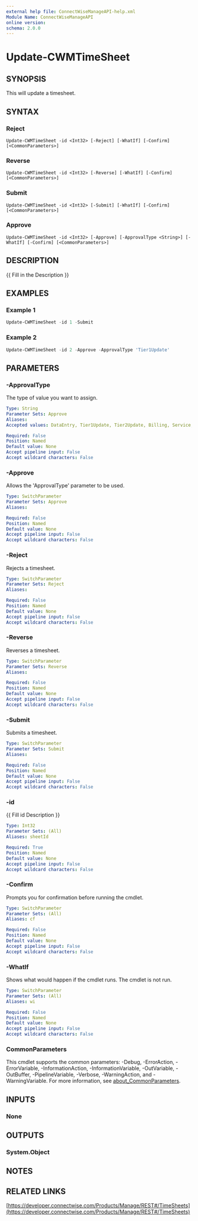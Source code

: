 ```yaml
---
external help file: ConnectWiseManageAPI-help.xml
Module Name: ConnectWiseManageAPI
online version:
schema: 2.0.0
---
```


# Update-CWMTimeSheet

## SYNOPSIS
This will update a timesheet.

## SYNTAX

### Reject
```
Update-CWMTimeSheet -id <Int32> [-Reject] [-WhatIf] [-Confirm] [<CommonParameters>]
```

### Reverse
```
Update-CWMTimeSheet -id <Int32> [-Reverse] [-WhatIf] [-Confirm] [<CommonParameters>]
```

### Submit
```
Update-CWMTimeSheet -id <Int32> [-Submit] [-WhatIf] [-Confirm] [<CommonParameters>]
```

### Approve
```
Update-CWMTimeSheet -id <Int32> [-Approve] [-ApprovalType <String>] [-WhatIf] [-Confirm] [<CommonParameters>]
```

## DESCRIPTION
{{ Fill in the Description }}

## EXAMPLES

### Example 1
```powershell
Update-CWMTimeSheet -id 1 -Submit
```

### Example 2
```powershell
Update-CWMTimeSheet -id 2 -Approve -ApprovalType 'Tier1Update'
```

## PARAMETERS

### -ApprovalType
The type of value you want to assign.

```yaml
Type: String
Parameter Sets: Approve
Aliases:
Accepted values: DataEntry, Tier1Update, Tier2Update, Billing, Service, Project, MonthlySummary, SalesActivity, Schedule

Required: False
Position: Named
Default value: None
Accept pipeline input: False
Accept wildcard characters: False
```

### -Approve
Allows the 'ApprovalType' parameter to be used.

```yaml
Type: SwitchParameter
Parameter Sets: Approve
Aliases:

Required: False
Position: Named
Default value: None
Accept pipeline input: False
Accept wildcard characters: False
```

### -Reject
Rejects a timesheet.

```yaml
Type: SwitchParameter
Parameter Sets: Reject
Aliases:

Required: False
Position: Named
Default value: None
Accept pipeline input: False
Accept wildcard characters: False
```

### -Reverse
Reverses a timesheet.

```yaml
Type: SwitchParameter
Parameter Sets: Reverse
Aliases:

Required: False
Position: Named
Default value: None
Accept pipeline input: False
Accept wildcard characters: False
```

### -Submit
Submits a timesheet.

```yaml
Type: SwitchParameter
Parameter Sets: Submit
Aliases:

Required: False
Position: Named
Default value: None
Accept pipeline input: False
Accept wildcard characters: False
```

### -id
{{ Fill id Description }}

```yaml
Type: Int32
Parameter Sets: (All)
Aliases: sheetId

Required: True
Position: Named
Default value: None
Accept pipeline input: False
Accept wildcard characters: False
```

### -Confirm
Prompts you for confirmation before running the cmdlet.

```yaml
Type: SwitchParameter
Parameter Sets: (All)
Aliases: cf

Required: False
Position: Named
Default value: None
Accept pipeline input: False
Accept wildcard characters: False
```

### -WhatIf
Shows what would happen if the cmdlet runs. The cmdlet is not run.

```yaml
Type: SwitchParameter
Parameter Sets: (All)
Aliases: wi

Required: False
Position: Named
Default value: None
Accept pipeline input: False
Accept wildcard characters: False
```

### CommonParameters
This cmdlet supports the common parameters: -Debug, -ErrorAction, -ErrorVariable, -InformationAction, -InformationVariable, -OutVariable, -OutBuffer, -PipelineVariable, -Verbose, -WarningAction, and -WarningVariable. For more information, see [about_CommonParameters](http://go.microsoft.com/fwlink/?LinkID=113216).

## INPUTS

### None
## OUTPUTS

### System.Object
## NOTES

## RELATED LINKS

[https://developer.connectwise.com/Products/Manage/REST#/TimeSheets](https://developer.connectwise.com/Products/Manage/REST#/TimeSheets)